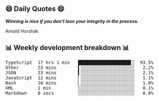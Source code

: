 ## 😄 Daily Quotes 😄

_**Winning is nice if you don't lose your integrity in the process.**_

Arnold Horshak



## 📊 Weekly development breakdown 📊

<pre>TypeScript  17 hrs 1 min   ███████████████████▋░  93.5%
Other       23 mins        ▍░░░░░░░░░░░░░░░░░░░░   2.2%
JSON        23 mins        ▍░░░░░░░░░░░░░░░░░░░░   2.1%
JavaScript  12 mins        ▏░░░░░░░░░░░░░░░░░░░░   1.1%
Bash        10 mins        ▏░░░░░░░░░░░░░░░░░░░░   1.0%
XML         1 min          ░░░░░░░░░░░░░░░░░░░░░   0.1%
Markdown    0 secs         ░░░░░░░░░░░░░░░░░░░░░   0.0%</pre>